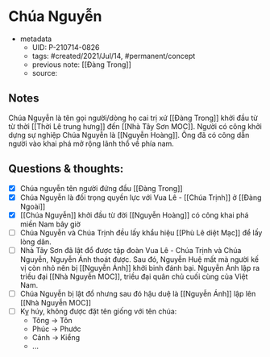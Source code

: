 # Chúa Nguyễn

- metadata
	- UID: P-210714-0826
	- tags: #created/2021/Jul/14, #permanent/concept 
	- previous note: [[Đàng Trong]]
	- source: 

## Notes
Chúa Nguyễn là tên gọi người/dòng họ cai trị xứ [[Đàng Trong]] khởi đầu từ từ thời [[Thời Lê trung hưng]] đến [[Nhà Tây Sơn MOC]]. Người có công khởi dựng sự nghiệp Chúa Nguyễn là [[Nguyễn Hoàng]]. Ông đã có công dẫn người vào khai phá mở rộng lãnh thổ về phía nam.

## Questions & thoughts:
- [x] Chúa nguyễn tên người đứng đầu [[Đàng Trong]]
- [x] Chúa Nguyễn là đối trọng quyền lực với Vua Lê - [[Chúa Trịnh]] ở [[Đàng Ngoài]]
- [x] [[Chúa Nguyễn]] khởi đầu từ đời [[Nguyễn Hoàng]] có công khai phá miền Nam bây giờ
- [ ] Chúa Nguyễn và Chúa Trịnh đều lấy khẩu hiệu [[Phù Lê diệt Mạc]] để lấy lòng dân.
- [ ] Nhà Tây Sơn đã lật đổ được tập đoàn Vua Lê - Chúa Trịnh và Chúa Nguyễn, Nguyễn Ánh thoát được. Sau đó, Nguyễn Huệ mất mà người kế vị còn nhỏ nên bị [[Nguyễn Ánh]] khởi binh đánh bại. Nguyễn Ánh lập ra triều đại [[Nhà Nguyễn MOC]], triều đại quân chủ cuối cùng của Việt Nam.
- [ ] Chúa Nguyễn bị lật đổ nhưng sau đó hậu duệ là [[Nguyễn Ánh]] lập lên [[Nhà Nguyễn MOC]]
- [ ] Kỵ húy, không được đặt tên giống với tên chúa:
	- Tông -> Tôn
	- Phúc -> Phước
	- Cảnh -> Kiểng
	- ...
